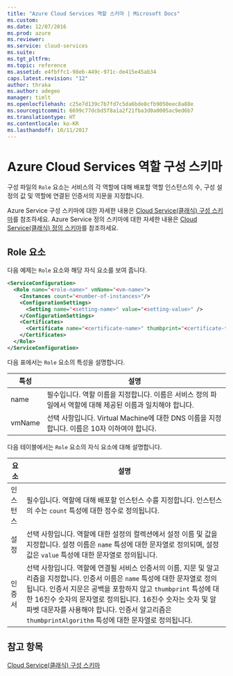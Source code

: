 ```yaml
---
title: "Azure Cloud Services 역할 스키마 | Microsoft Docs"
ms.custom: 
ms.date: 12/07/2016
ms.prod: azure
ms.reviewer: 
ms.service: cloud-services
ms.suite: 
ms.tgt_pltfrm: 
ms.topic: reference
ms.assetid: e4fbffc1-98eb-449c-971c-de415e45ab34
caps.latest.revision: "12"
author: thraka
ms.author: adegeo
manager: timlt
ms.openlocfilehash: c25e7d139c7b7fd7c5da6bde8cfb9050eec8a88e
ms.sourcegitcommit: 6699c77dcbd5f8a1a2f21fba3d0a0005ac9ed6b7
ms.translationtype: HT
ms.contentlocale: ko-KR
ms.lasthandoff: 10/11/2017
---
```

# <a name="azure-cloud-services-config-role-schema"></a>Azure Cloud Services 역할 구성 스키마

구성 파일의 `Role` 요소는 서비스의 각 역할에 대해 배포할 역할 인스턴스의 수, 구성 설정의 값 및 역할에 연결된 인증서의 지문을 지정합니다.

Azure Service 구성 스키마에 대한 자세한 내용은 [Cloud Service(클래식) 구성 스키마](schema-cscfg-file.md)를 참조하세요. Azure Service 정의 스키마에 대한 자세한 내용은 [Cloud Service(클래식) 정의 스키마](schema-csdef-file.md)를 참조하세요.

##  <a name="Role"></a> Role 요소
다음 예제는 `Role` 요소와 해당 자식 요소를 보여 줍니다.

```xml 
<ServiceConfiguration>
  <Role name="<role-name>" vmName="<vm-name>">
    <Instances count="<number-of-instances>"/>
    <ConfigurationSettings>
      <Setting name="<setting-name>" value="<setting-value>" />
    </ConfigurationSettings>
    <Certificates>
      <Certificate name="<certificate-name>" thumbprint="<certificate-thumbprint>" thumbprintAlgorithm="<algorithm>"/>
    </Certificates>
  </Role>
</ServiceConfiguration>
```

다음 표에서는 `Role` 요소의 특성을 설명합니다.

| 특성 | 설명 |
| --------- | ----------- |
| name   | 필수입니다. 역할 이름을 지정합니다. 이름은 서비스 정의 파일에서 역할에 대해 제공된 이름과 일치해야 합니다.|
| vmName | 선택 사항입니다. Virtual Machine에 대한 DNS 이름을 지정합니다. 이름은 10자 이하여야 합니다.|

다음 테이블에서는 `Role` 요소의 자식 요소에 대해 설명합니다.

| 요소 | 설명 |
| ------- | ----------- |
| 인스턴스 | 필수입니다. 역할에 대해 배포할 인스턴스 수를 지정합니다. 인스턴스의 수는 `count` 특성에 대한 정수로 정의됩니다.|
| 설정   | 선택 사항입니다. 역할에 대한 설정의 컬렉션에서 설정 이름 및 값을 지정합니다. 설정 이름은 `name` 특성에 대한 문자열로 정의되며, 설정 값은 `value` 특성에 대한 문자열로 정의됩니다.|
| 인증서 | 선택 사항입니다. 역할에 연결될 서비스 인증서의 이름, 지문 및 알고리즘을 지정합니다. 인증서 이름은 `name` 특성에 대한 문자열로 정의됩니다. 인증서 지문은 공백을 포함하지 않고 `thumbprint` 특성에 대한 16진수 숫자의 문자열로 정의됩니다. 16진수 숫자는 숫자 및 알파벳 대문자를 사용해야 합니다. 인증서 알고리즘은 `thumbprintAlgorithm` 특성에 대한 문자열로 정의됩니다.|

## <a name="see-also"></a>참고 항목
[Cloud Service(클래식) 구성 스키마](schema-cscfg-file.md)